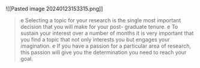![[Pasted image 20240123153315.png]]
> e Selecting a topic for your research is the single most important decision that you will make for your post- graduate tenure. e To sustain your interest over a number of months it is very important that you find a topic that not only interests you but engages your imagination. e If you have a passion for a particular area of research, this passion will give you the determination you need to reach your goal.